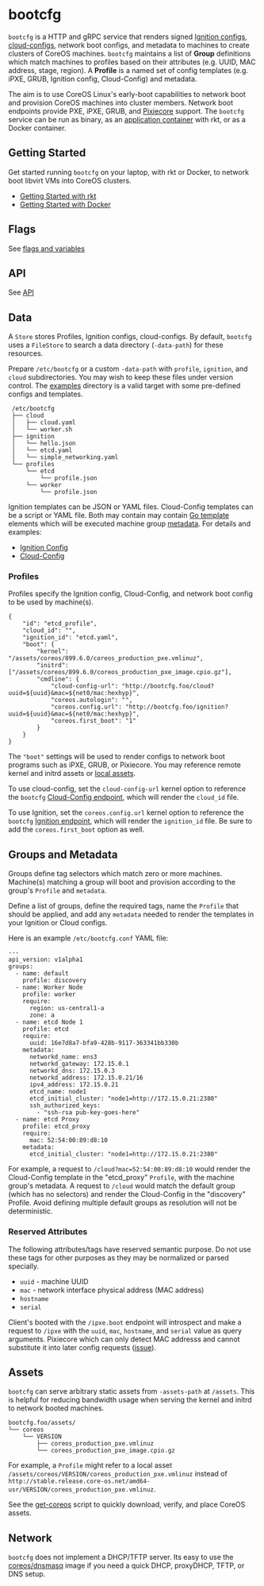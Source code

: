 
# bootcfg

`bootcfg` is a HTTP and gRPC service that renders signed [Ignition configs](https://coreos.com/ignition/docs/latest/what-is-ignition.html), [cloud-configs](https://coreos.com/os/docs/latest/cloud-config.html), network boot configs, and metadata to machines to create clusters of CoreOS machines. `bootcfg` maintains a list of **Group** definitions which match machines to profiles based on their attributes (e.g. UUID, MAC address, stage, region). A **Profile** is a named set of config templates (e.g. iPXE, GRUB, Ignition config, Cloud-Config) and metadata.

The aim is to use CoreOS Linux's early-boot capabilities to network boot and provision CoreOS machines into cluster members. Network boot endpoints provide PXE, iPXE, GRUB, and [Pixiecore](https://github.com/danderson/pixiecore/blob/master/README.api.md) support. The `bootcfg` service can be run as binary, as an [application container](https://github.com/appc/spec) with rkt, or as a Docker container.

## Getting Started

Get started running `bootcfg` on your laptop, with rkt or Docker, to network boot libvirt VMs into CoreOS clusters.

* [Getting Started with rkt](getting-started-rkt.md)
* [Getting Started with Docker](getting-started-docker.md)

## Flags

See [flags and variables](config.md)

## API

See [API](api.md)

## Data

A `Store` stores Profiles, Ignition configs, cloud-configs. By default, `bootcfg` uses a `FileStore` to search a data directory (`-data-path`) for these resources.

Prepare `/etc/bootcfg` or a custom `-data-path` with `profile`, `ignition`, and `cloud` subdirectories. You may wish to keep these files under version control. The [examples](../examples) directory is a valid target with some pre-defined configs and templates.

     /etc/bootcfg
     ├── cloud
     │   ├── cloud.yaml
     │   └── worker.sh
     ├── ignition
     │   └── hello.json
     │   └── etcd.yaml
     │   └── simple_networking.yaml
     └── profiles
         └── etcd
             └── profile.json
         └── worker
             └── profile.json

Ignition templates can be JSON or YAML files. Cloud-Config templates can be a script or YAML file. Both may contain may contain [Go template](https://golang.org/pkg/text/template/) elements which will be executed machine group [metadata](#groups-and-metadata). For details and examples:

* [Ignition Config](ignition.md)
* [Cloud-Config](cloud-config.md)

### Profiles

Profiles specify the Ignition config, Cloud-Config, and network boot config to be used by machine(s).

    {
        "id": "etcd_profile",
        "cloud_id": "",
        "ignition_id": "etcd.yaml",
        "boot": {
            "kernel": "/assets/coreos/899.6.0/coreos_production_pxe.vmlinuz",
            "initrd": ["/assets/coreos/899.6.0/coreos_production_pxe_image.cpio.gz"],
            "cmdline": {
                "cloud-config-url": "http://bootcfg.foo/cloud?uuid=${uuid}&mac=${net0/mac:hexhyp}",
                "coreos.autologin": "",
                "coreos.config.url": "http://bootcfg.foo/ignition?uuid=${uuid}&mac=${net0/mac:hexhyp}",
                "coreos.first_boot": "1"
            }
        }
    }

The `"boot"` settings will be used to render configs to network boot programs such as iPXE, GRUB, or Pixiecore. You may reference remote kernel and initrd assets or [local assets](#assets).

To use cloud-config, set the `cloud-config-url` kernel option to reference the `bootcfg` [Cloud-Config endpoint](api.md#cloud-config), which will render the `cloud_id` file.

To use Ignition, set the `coreos.config.url` kernel option to reference the `bootcfg` [Ignition endpoint](api.md#ignition-config), which will render the `ignition_id` file. Be sure to add the `coreos.first_boot` option as well.

## Groups and Metadata

Groups define tag selectors which match zero or more machines. Machine(s) matching a group will boot and provision according to the group's `Profile` and `metadata`.

Define a list of groups, define the required tags, name the `Profile` that should be applied, and add any `metadata` needed to render the templates in your Ignition or Cloud configs.

Here is an example `/etc/bootcfg.conf` YAML file:

    ---
    api_version: v1alpha1
    groups:
      - name: default
        profile: discovery
      - name: Worker Node
        profile: worker
        require:
          region: us-central1-a
          zone: a
      - name: etcd Node 1
        profile: etcd
        require:
          uuid: 16e7d8a7-bfa9-428b-9117-363341bb330b
        metadata:
          networkd_name: ens3
          networkd_gateway: 172.15.0.1
          networkd_dns: 172.15.0.3
          networkd_address: 172.15.0.21/16
          ipv4_address: 172.15.0.21
          etcd_name: node1
          etcd_initial_cluster: "node1=http://172.15.0.21:2380"
          ssh_authorized_keys:
            - "ssh-rsa pub-key-goes-here"
      - name: etcd Proxy
        profile: etcd_proxy
        require:
          mac: 52:54:00:89:d8:10
        metadata:
          etcd_initial_cluster: "node1=http://172.15.0.21:2380"

For example, a request to `/cloud?mac=52:54:00:89:d8:10` would render the Cloud-Config template in the "etcd_proxy" `Profile`, with the machine group's metadata. A request to `/cloud` would match the default group (which has no selectors) and render the Cloud-Config in the "discovery" Profile. Avoid defining multiple default groups as resolution will not be deterministic.

### Reserved Attributes

The following attributes/tags have reserved semantic purpose. Do not use these tags for other purposes as they may be normalized or parsed specially.

* `uuid` - machine UUID
* `mac` - network interface physical address (MAC address)
* `hostname`
* `serial`

Client's booted with the `/ipxe.boot` endpoint will introspect and make a request to `/ipxe` with the `uuid`, `mac`, `hostname`, and `serial` value as query arguments. Pixiecore which can only detect MAC addresss and cannot substitute it into later config requests ([issue](https://github.com/coreos/coreos-baremetal/issues/36)).

## Assets

`bootcfg` can serve arbitrary static assets from `-assets-path` at `/assets`. This is helpful for reducing bandwidth usage when serving the kernel and initrd to network booted machines.

    bootcfg.foo/assets/
    └── coreos
        └── VERSION
            ├── coreos_production_pxe.vmlinuz
            └── coreos_production_pxe_image.cpio.gz

For example, a `Profile` might refer to a local asset `/assets/coreos/VERSION/coreos_production_pxe.vmlinuz` instead of `http://stable.release.core-os.net/amd64-usr/VERSION/coreos_production_pxe.vmlinuz`.

See the [get-coreos](../scripts/README.md#get-coreos) script to quickly download, verify, and place CoreOS assets.

## Network

`bootcfg` does not implement a DHCP/TFTP server. Its easy to use the [coreos/dnsmasq](../contrib/dnsmasq) image if you need a quick DHCP, proxyDHCP, TFTP, or DNS setup.

